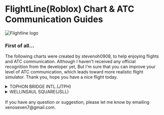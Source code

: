 # FlightLine(Roblox) Chart & ATC Communication Guides

![Flightline logo](https://t0.rbxcdn.com/8c8d2ba4a8cf3adce66465e5a6f1ecb2)

### First of all...
The following charts were created by stevenoh0908, to help enjoying flights and ATC communication.
Although I haven't received any official recognition from the developer yet,
But I'm sure that you can improve your level of ATC communication, which leads toward more realistic flight simulator.
  Thank you, hope you have a nice flight today.

<details>
  <summary>TOPHON BRIDGE INTL.(JTPH)</summary>
  <img src="https://i.ibb.co/D4zvKG2/2.png" alt="JTPH Chart PNG">
  <p><a href="https://github.com/xenoseven7/xenoseven7.github.io/raw/master/files/JTPH_AD%20Chart.pdf" target="_blank">AD Chart PDF</a></p>
</details>

<details>
  <summary>WELLINSAUL SQUARE(JSLL)</summary>
  <img src="https://i.ibb.co/D4zvKG2/2.png" alt="JSLL Chart PNG">
  <p><a href="https://github.com/xenoseven7/xenoseven7.github.io/raw/master/files/JSLL_AD%20Chart.pdf" target="_blank">AD Chart PDF</a></p>
</details>
<br>
If you have any question or suggestion, please let me know by emailing xenoseven7@gmail.com.
